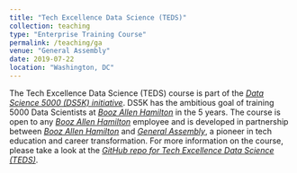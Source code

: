 ```yaml
---
title: "Tech Excellence Data Science (TEDS)"
collection: teaching
type: "Enterprise Training Course"
permalink: /teaching/ga
venue: "General Assembly"
date: 2019-07-22
location: "Washington, DC"
---
```


The Tech Excellence Data Science (TEDS) course is part of the <font color="blue"><i><a href="https://generalassemb.ly/booz-allen-hamilton">Data Science 5000 (DS5K) initiative</a></i></font>. DS5K has the ambitious goal of training 5000 Data Scientists at <font color="blue"><i><a href="https://www.boozallen.com/">Booz Allen Hamilton</a></i></font> in the 5 years. The course is open to any <font color="blue"><i><a href="https://www.boozallen.com/">Booz Allen Hamilton</a></i></font> employee and is developed in partnership between <font color="blue"><i><a href="https://www.boozallen.com/">Booz Allen Hamilton</a></i></font> and <font color="blue"><i><a href="https://generalassemb.ly">General Assembly</a></i></font>, a pioneer in tech education and career transformation. For more information on the course, please take a look at the <font color="blue"><i><a href="https://git.generalassemb.ly/wave5-dc-teds/course-info#welcome">GitHub repo for Tech Excellence Data Science (TEDS)</a></i></font>.



